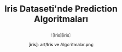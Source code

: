 # <p align="center">Iris Dataseti'nde Prediction Algoritmaları</p>

<div align="center">

![Iris][iris]




[iris]: art/Iris ve Algoritmalar.png
